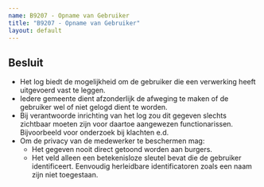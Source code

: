 ```yaml
---
name: B9207 - Opname van Gebruiker
title: "B9207 - Opname van Gebruiker"
layout: default
---
```

## Besluit
-	Het log biedt de mogelijkheid om de gebruiker die een verwerking heeft uitgevoerd vast te leggen.
-	Iedere gemeente dient afzonderlijk de afweging te maken of de gebruiker wel of niet gelogd dient te worden.
-	Bij verantwoorde inrichting van het log zou dit gegeven slechts zichtbaar moeten zijn voor daartoe aangewezen functionarissen. Bijvoorbeeld voor onderzoek bij klachten e.d.
-	Om de privacy van de medewerker te beschermen mag:
    - Het gegeven nooit direct getoond worden aan burgers.
    - Het veld alleen een betekenisloze sleutel bevat die de gebruiker identificeert. Eenvoudig herleidbare identificatoren zoals een naam zijn niet toegestaan.

